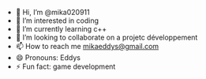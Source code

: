 - 👋 Hi, I’m @mika020911
- 👀 I’m interested in coding
- 🌱 I’m currently learning c++
- 💞️ I’m looking to collaborate on a projetc développement 
- 📫 How to reach me mikaeddys@gmail.com
- 😄 Pronouns: Eddys
- ⚡ Fun fact: game development 

<!---
mika020911/mika020911 is a ✨ special ✨ repository because its `README.md` (this file) appears on your GitHub profile.
You can click the Preview link to take a look at your changes.
--->
